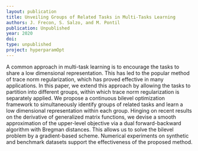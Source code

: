 ```yaml
---
layout: publication
title: Unveiling Groups of Related Tasks in Multi-Tasks Learning
authors: J. Frecon, S. Salzo, and M. Pontil
publication: Unpublished
year: 2020
doi:
type: unpublished
project: hyperparamOpt
---
```


A common approach in multi-task learning is to encourage the tasks to share a low dimensional representation. This has led to the popular method of trace norm regularization, which has proved effective in many applications. In this paper, we extend this approach by allowing the tasks to partition into different groups, within which trace norm regularization is separately applied. We propose a continuous bilevel optimization framework to simultaneously identify groups of related tasks and learn a low dimensional representation within each group. Hinging on recent results on the derivative of generalized matrix functions, we devise a smooth approximation of the upper-level objective via a dual forward-backward algorithm with Bregman distances. This allows us to solve the bilevel problem by a gradient-based scheme. Numerical experiments on synthetic and benchmark datasets support the effectiveness of the proposed method.